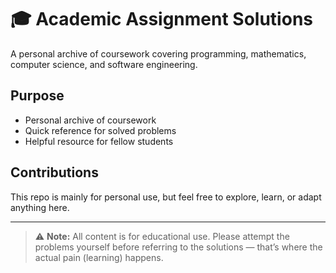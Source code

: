 # 🎓 Academic Assignment Solutions

A personal archive of coursework covering programming, mathematics, computer science, and software engineering.

## Purpose

- Personal archive of coursework  
- Quick reference for solved problems  
- Helpful resource for fellow students

## Contributions

This repo is mainly for personal use, but feel free to explore, learn, or adapt anything here.

---

> ⚠️ **Note:** All content is for educational use. Please attempt the problems yourself before referring to the solutions — that’s where the actual pain (learning) happens.
